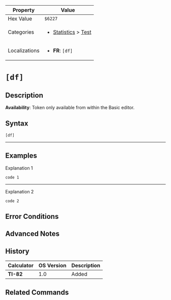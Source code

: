 | Property      | Value |
|---------------|-------|
| Hex Value     | `$6227`|
| Categories    | <ul><li>[Statistics](<../categories/Statistics.md>) > [Test](<../categories/Statistics.md#Test>)</li></ul> |
| Localizations | <ul><li><b>FR</b>: `[df]`</li></ul> |

# `[df]`

## Description



<b>Availability</b>: Token only available from within the Basic editor.

## Syntax
`[df]`

<hr>

## Examples

Explanation 1
```ti-basic
code 1
```
---
Explanation 2
```ti-basic
code 2
```

## Error Conditions


## Advanced Notes


## History
| Calculator | OS Version | Description |
|------------|------------|-------------|
| <b>TI-82</b> | 1.0 | Added

## Related Commands

    